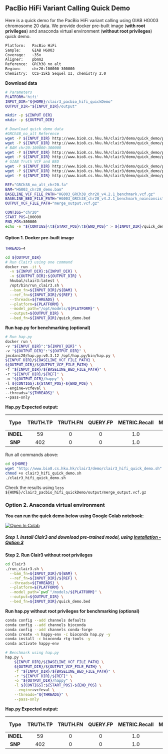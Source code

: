 ## PacBio HiFi Variant Calling Quick Demo
Here is a quick demo for the PacBio HiFi variant calling using GIAB HG003 chromosome 20 data. We provide docker pre-built image (**with root privileges**) and  anaconda virtual environment (**without root privileges**) quick demo.

```bash
Platform:   PacBio HiFi
Sample:     GIAB HG003
Coverage:   ~35x
Aligner:    pbmm2
Reference:  GRCh38_no_alt
Region:     chr20:100000-300000
Chemistry:  CCS-15kb Sequel II, chemistry 2.0
```

**Download data**

```bash
# Parameters
PLATFORM='hifi'
INPUT_DIR="${HOME}/clair3_pacbio_hifi_quickDemo"
OUTPUT_DIR="${INPUT_DIR}/output"

mkdir -p ${INPUT_DIR}
mkdir -p ${OUTPUT_DIR}

# Download quick demo data
#GRCh38_no_alt Reference
wget -P ${INPUT_DIR} http://www.bio8.cs.hku.hk/clair3/demo/quick_demo/pacbio_hifi/GRCh38_no_alt_chr20.fa
wget -P ${INPUT_DIR} http://www.bio8.cs.hku.hk/clair3/demo/quick_demo/pacbio_hifi/GRCh38_no_alt_chr20.fa.fai
# BAM chr20:100000-300000
wget -P ${INPUT_DIR} http://www.bio8.cs.hku.hk/clair3/demo/quick_demo/pacbio_hifi/HG003_chr20_demo.bam
wget -P ${INPUT_DIR} http://www.bio8.cs.hku.hk/clair3/demo/quick_demo/pacbio_hifi/HG003_chr20_demo.bam.bai
# GIAB Truth VCF and BED
wget -P ${INPUT_DIR} http://www.bio8.cs.hku.hk/clair3/demo/quick_demo/pacbio_hifi/HG003_GRCh38_chr20_v4.2.1_benchmark.vcf.gz
wget -P ${INPUT_DIR} http://www.bio8.cs.hku.hk/clair3/demo/quick_demo/pacbio_hifi/HG003_GRCh38_chr20_v4.2.1_benchmark.vcf.gz.tbi
wget -P ${INPUT_DIR} http://www.bio8.cs.hku.hk/clair3/demo/quick_demo/pacbio_hifi/HG003_GRCh38_chr20_v4.2.1_benchmark_noinconsistent.bed

REF="GRCh38_no_alt_chr20.fa"
BAM="HG003_chr20_demo.bam"
BASELINE_VCF_FILE_PATH="HG003_GRCh38_chr20_v4.2.1_benchmark.vcf.gz"
BASELINE_BED_FILE_PATH="HG003_GRCh38_chr20_v4.2.1_benchmark_noinconsistent.bed"
OUTPUT_VCF_FILE_PATH="merge_output.vcf.gz"

CONTIGS="chr20"
START_POS=100000
END_POS=300000
echo -e "${CONTIGS}\t${START_POS}\t${END_POS}" > ${INPUT_DIR}/quick_demo.bed
```

#### Option 1. Docker pre-built image

```bash
THREADS=4

cd ${OUTPUT_DIR}
# Run Clair3 using one command
docker run -it \
  -v ${INPUT_DIR}:${INPUT_DIR} \
  -v ${OUTPUT_DIR}:${OUTPUT_DIR} \
  hkubal/clair3:latest \
  /opt/bin/run_clair3.sh \
  --bam_fn=${INPUT_DIR}/${BAM} \
  --ref_fn=${INPUT_DIR}/${REF} \
  --threads=${THREADS} \
  --platform=${PLATFORM} \
  --model_path="/opt/models/${PLATFORM}" \
  --output=${OUTPUT_DIR} \
  --bed_fn=${INPUT_DIR}/quick_demo.bed
```

**Run hap.py for benchmarking (optional)**

```bash
# Run hap.py
docker run \
-v "${INPUT_DIR}":"${INPUT_DIR}" \
-v "${OUTPUT_DIR}":"${OUTPUT_DIR}" \
jmcdani20/hap.py:v0.3.12 /opt/hap.py/bin/hap.py \
${INPUT_DIR}/${BASELINE_VCF_FILE_PATH} \
${OUTPUT_DIR}/${OUTPUT_VCF_FILE_PATH} \
-f "${INPUT_DIR}/${BASELINE_BED_FILE_PATH}" \
-r "${INPUT_DIR}/${REF}" \
-o "${OUTPUT_DIR}/happy" \
-l ${CONTIGS}:${START_POS}-${END_POS} \
--engine=vcfeval \
--threads="${THREADS}" \
--pass-only
```

**Hap.py Expected output:**

|   Type    | TRUTH.TP | TRUTH.FN | QUERY.FP | METRIC.Recall | METRIC.Precision | METRIC.F1-Score |
| :-------: | :------: | :------: | :------: | :-----------: | :--------------: | :-------------: |
| **INDEL** |    59    |    0     |    0     |      1.0      |       1.0        |       1.0       |
|  **SNP**  |   402    |    0     |    0     |      1.0      |       1.0        |       1.0       |

Run all commands above:

```bash
cd ${HOME}
wget "http://www.bio8.cs.hku.hk/clair3/demo/clair3_hifi_quick_demo.sh"
chmod +x clair3_hifi_quick_demo.sh
./clair3_hifi_quick_demo.sh
```

Check the results using `less ${HOME}/clair3_pacbio_hifi_quickDemo/output/merge_output.vcf.gz`

### Option 2. Anaconda virtual environment

**You can run the quick demo below using Google Colab notebook:**

 [![Open In Colab](https://colab.research.google.com/assets/colab-badge.svg)](https://colab.research.google.com/github/HKU-BAL/Clair3/blob/main/colab/clair3_pacbio_hifi_quick_demo.ipynb)

##### Step 1. Install Clair3 and download pre-trained model, using [Installation - Option 3](https://github.com/HKU-BAL/Clair3#option-3-build-an-anaconda-virtual-environment)

**Step 2. Run Clair3 without root privileges**

```bash
cd Clair3
./run_clair3.sh \
  --bam_fn=${INPUT_DIR}/${BAM} \
  --ref_fn=${INPUT_DIR}/${REF} \
  --threads=${THREADS} \
  --platform=${PLATFORM} \
  --model_path=`pwd`"/models/${PLATFORM}" \
  --output=${OUTPUT_DIR} \
  --bed_fn=${INPUT_DIR}/quick_demo.bed
```

**Run hap.py without root privileges for benchmarking (optional)**

```bash
conda config --add channels defaults
conda config --add channels bioconda
conda config --add channels conda-forge
conda create -n happy-env -c bioconda hap.py -y
conda install -c bioconda rtg-tools -y
conda activate happy-env

# Benchmark using hap.py
hap.py \
    ${INPUT_DIR}/${BASELINE_VCF_FILE_PATH} \
    ${OUTPUT_DIR}/${OUTPUT_VCF_FILE_PATH} \
    -f "${INPUT_DIR}/${BASELINE_BED_FILE_PATH}" \
    -r "${INPUT_DIR}/${REF}" \
    -o "${OUTPUT_DIR}/happy" \
    -l ${CONTIGS}:${START_POS}-${END_POS} \
    --engine=vcfeval \
    --threads="${THREADS}" \
    --pass-only
```

**Hap.py Expected output:**

|   Type    | TRUTH.TP | TRUTH.FN | QUERY.FP | METRIC.Recall | METRIC.Precision | METRIC.F1-Score |
| :-------: | :------: | :------: | :------: | :-----------: | :--------------: | :-------------: |
| **INDEL** |    59    |    0     |    0     |      1.0      |       1.0        |       1.0       |
|  **SNP**  |   402    |    0     |    0     |      1.0      |       1.0        |       1.0       |

